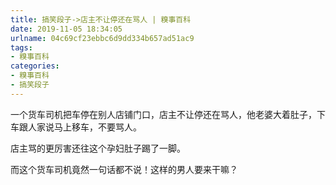```yaml
---
title: 搞笑段子->店主不让停还在骂人 | 糗事百科
date: 2019-11-05 18:34:05
urlname: 04c69cf23ebbc6d9dd334b657ad51ac9
tags: 
- 糗事百科
categories:
- 糗事百科
- 搞笑段子
---
```

一个货车司机把车停在别人店铺门口，店主不让停还在骂人，他老婆大着肚子，下车跟人家说马上移车，不要骂人。

店主骂的更厉害还往这个孕妇肚子踢了一脚。

而这个货车司机竟然一句话都不说！这样的男人要来干嘛？


